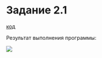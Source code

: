 # Задание 2.1

[код](https://github.com/LukoyanovNikolay/Java-Homework-2-1/blob/main/src/Main.java)

Результат выполнения программы:

![](https://user-images.githubusercontent.com/123146994/218445900-f7fcb909-835a-4d1e-8234-db327ccbcbe8.jpg)